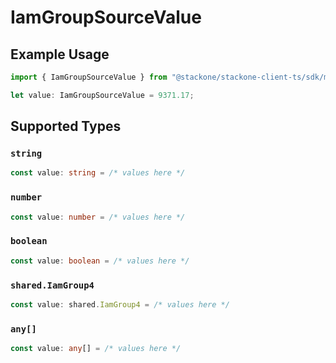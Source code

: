 # IamGroupSourceValue

## Example Usage

```typescript
import { IamGroupSourceValue } from "@stackone/stackone-client-ts/sdk/models/shared";

let value: IamGroupSourceValue = 9371.17;
```

## Supported Types

### `string`

```typescript
const value: string = /* values here */
```

### `number`

```typescript
const value: number = /* values here */
```

### `boolean`

```typescript
const value: boolean = /* values here */
```

### `shared.IamGroup4`

```typescript
const value: shared.IamGroup4 = /* values here */
```

### `any[]`

```typescript
const value: any[] = /* values here */
```


